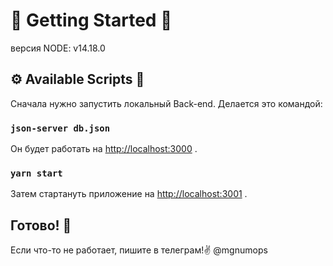 # 🎉 Getting Started 🎉

версия NODE: v14.18.0


## ⚙️ Available Scripts 🔧

Сначала нужно запустить локальный Back-end. Делается это командой:

### `json-server db.json`

Он будет работать  на [http://localhost:3000](http://localhost:3000) .


### `yarn start`

Затем стартануть приложение на [http://localhost:3001](http://localhost:3000) .


## ️Готово! 💅

Если что-то не работает, пишите в телеграм!✌️ @mgnumops
